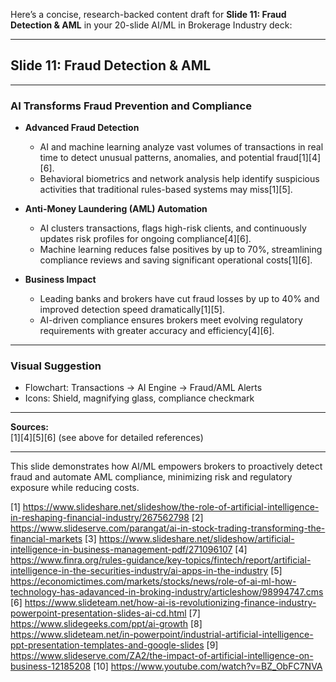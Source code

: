 Here’s a concise, research-backed content draft for **Slide 11: Fraud Detection & AML** in your 20-slide AI/ML in Brokerage Industry deck:

---

## **Slide 11: Fraud Detection & AML**

---

### **AI Transforms Fraud Prevention and Compliance**

- **Advanced Fraud Detection**
  - AI and machine learning analyze vast volumes of transactions in real time to detect unusual patterns, anomalies, and potential fraud[1][4][6].
  - Behavioral biometrics and network analysis help identify suspicious activities that traditional rules-based systems may miss[1][5].

- **Anti-Money Laundering (AML) Automation**
  - AI clusters transactions, flags high-risk clients, and continuously updates risk profiles for ongoing compliance[4][6].
  - Machine learning reduces false positives by up to 70%, streamlining compliance reviews and saving significant operational costs[1][6].

- **Business Impact**
  - Leading banks and brokers have cut fraud losses by up to 40% and improved detection speed dramatically[1][5].
  - AI-driven compliance ensures brokers meet evolving regulatory requirements with greater accuracy and efficiency[4][6].

---

### **Visual Suggestion**
- Flowchart: Transactions → AI Engine → Fraud/AML Alerts
- Icons: Shield, magnifying glass, compliance checkmark

---

**Sources:**  
[1][4][5][6] (see above for detailed references)

---

This slide demonstrates how AI/ML empowers brokers to proactively detect fraud and automate AML compliance, minimizing risk and regulatory exposure while reducing costs.

[1] https://www.slideshare.net/slideshow/the-role-of-artificial-intelligence-in-reshaping-financial-industry/267562798
[2] https://www.slideserve.com/parangat/ai-in-stock-trading-transforming-the-financial-markets
[3] https://www.slideshare.net/slideshow/artificial-intelligence-in-business-management-pdf/271096107
[4] https://www.finra.org/rules-guidance/key-topics/fintech/report/artificial-intelligence-in-the-securities-industry/ai-apps-in-the-industry
[5] https://economictimes.com/markets/stocks/news/role-of-ai-ml-how-technology-has-adavanced-in-broking-industry/articleshow/98994747.cms
[6] https://www.slideteam.net/how-ai-is-revolutionizing-finance-industry-powerpoint-presentation-slides-ai-cd.html
[7] https://www.slidegeeks.com/ppt/ai-growth
[8] https://www.slideteam.net/in-powerpoint/industrial-artificial-intelligence-ppt-presentation-templates-and-google-slides
[9] https://www.slideserve.com/ZA2/the-impact-of-artificial-intelligence-on-business-12185208
[10] https://www.youtube.com/watch?v=BZ_ObFC7NVA
